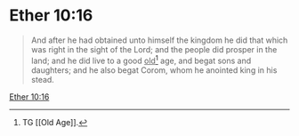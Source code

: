 # Ether 10:16

> And after he had obtained unto himself the kingdom he did that which was right in the sight of the Lord; and the people did prosper in the land; and he did live to a good <u>old</u>[^a] age, and begat sons and daughters; and he also begat Corom, whom he anointed king in his stead.

[Ether 10:16](https://www.churchofjesuschrist.org/study/scriptures/bofm/ether/10?lang=eng&id=p16#p16)


[^a]: TG [[Old Age]].
